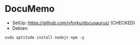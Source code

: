 # DocuMemo

* SetUp: https://github.com/yforku/docusaurus/ (CHECKED)
* Debian:
```
sudo aptitude install nodejs npm -y
```

